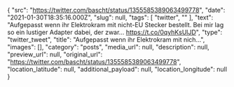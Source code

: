 {
  "src": "https://twitter.com/bascht/status/1355585389063499778",
  "date": "2021-01-30T18:35:16.000Z",
  "slug": null,
  "tags": [
    "twitter",
    ""
  ],
  "text": "Aufgepasst wenn ihr Elektrokram mit nicht-EU Stecker bestellt. Bei mir lag so ein lustiger Adapter dabei, der zwar… https://t.co/0qyhKsUlJD",
  "type": "twitter_tweet",
  "title": "Aufgepasst wenn ihr Elektrokram mit nich…",
  "images": [],
  "category": "posts",
  "media_url": null,
  "description": null,
  "preview_url": null,
  "original_url": "https://twitter.com/bascht/status/1355585389063499778",
  "location_latitude": null,
  "additional_payload": null,
  "location_longitude": null
}